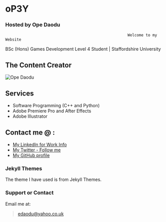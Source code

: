 # oP3Y 
### Hosted by Ope Daodu

                                                          Welcome to my Website

BSc (Hons) Games Development Level 4 Student | Staffordshire University

## The Content Creator
![Ope Daodu](https://media.licdn.com/dms/image/C5603AQGPu1A86lvDBg/profile-displayphoto-shrink_200_200/0?e=1582156800&v=beta&t=SH2VEZzZmcEfr6ztBCT48cPZABUvKd-o0vAvpAotZNc)

## Services
- Software Programming (C++ and Python)
- Adobe Premiere Pro and After Effects
- Adobe Illustrator

## Contact me @ :
* [My LinkedIn for Work Info](https://www.linkedin.com/in/ope-daodu123/)
* [My Twitter - Follow me](https://twitter.com/OpeDaoud)
* [My GitHub profile](https://github.com/OP3-Daodu)


### Jekyll Themes

The theme I have used is from Jekyll Themes.

### Support or Contact
Email me at: 
> edaodu@yahoo.co.uk
